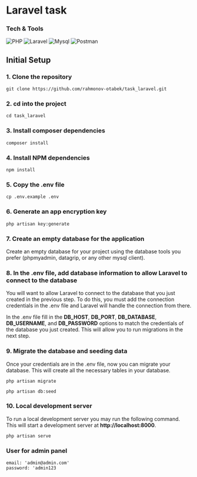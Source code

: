 # Laravel task 

### Tech & Tools
<img alt="PHP" src="https://img.shields.io/badge/PHP-777BB4?style=for-the-badge&logo=php&logoColor=white"/> <img alt="Laravel" src="https://img.shields.io/badge/Laravel-FF2D20?style=for-the-badge&logo=laravel&logoColor=white"/> <img alt="Mysql" src="https://img.shields.io/badge/MySQL-005C84?style=for-the-badge&logo=mysql&logoColor=white"/> <img alt="Postman" src="https://img.shields.io/badge/Postman-FF6C37?style=for-the-badge&logo=Postman&logoColor=white"/>  

## Initial Setup

### 1. Clone the repository

`git clone https://github.com/rahmonov-otabek/task_laravel.git`

### 2. cd into the project 

`cd task_laravel`

### 3. Install composer dependencies 

`composer install`

### 4. Install NPM dependencies 

`npm install`

### 5. Copy the .env file 

`cp .env.example .env`

### 6. Generate an app encryption key 

`php artisan key:generate`

### 7. Create an empty database for the application
Create an empty database for your project using the database tools you prefer (phpmyadmin, datagrip, or any other mysql client).

### 8. In the .env file, add database information to allow Laravel to connect to the database
You will want to allow Laravel to connect to the database that you just created in the previous step. To do this, you must add the connection credentials in the .env file and Laravel will handle the connection from there.

In the .env file fill in the **DB_HOST**, **DB_PORT**, **DB_DATABASE**, **DB_USERNAME**, and **DB_PASSWORD** options to match the credentials of the database you just created. This will allow you to run migrations in the next step. 

### 9. Migrate the database and seeding data
Once your credentials are in the .env file, now you can migrate your database. This will create all the necessary tables in your database.

`php artisan migrate`

`php artisan db:seed`

### 10. Local development server
To run a local development server you may run the following command. This will start a development server at **http://localhost:8000**.

`php artisan serve`

### User for admin panel 
`email: 'admin@admin.com'` <br>
`password: 'admin123`
